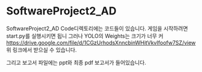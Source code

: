 # SoftwareProject2_AD
SoftwareProject2_AD
Code디렉토리에는 코드들이 있습니다.
게임을 시작하려면 start.py를 실행시키면 됩니
그러나 YOLO의 Weights는 크기가 너무 커
https://drive.google.com/file/d/1CGzUrhodsXnncbinWHitVkvIfoofw7SZ/view
위 링크에서 받으실 수 있습니다.

그리고 보고서 파일에는
ppt와 최종 pdf 보고서가 들어있습니다.

